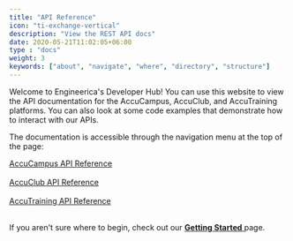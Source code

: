 ```yaml
---
title: "API Reference"
icon: "ti-exchange-vertical"
description: "View the REST API docs"
date: 2020-05-21T11:02:05+06:00
type : "docs"
weight: 3
keywords: ["about", "navigate", "where", "directory", "structure"]
---
```


Welcome to Engineerica's Developer Hub! You can use this website to view the API documentation for the AccuCampus, AccuClub, and AccuTraining platforms. You can also look at some code examples that demonstrate how to interact with our APIs. 

The documentation is accessible through the navigation menu at the top of the page: 

[AccuCampus API Reference](/accucampus)
<br/><br/>
[AccuClub API Reference](/accuclub)
<br/><br/>
[AccuTraining API Reference](/accutraining)
<br/><br/>

 

If you aren't sure where to begin, check out our [__Getting Started__ ](/gettingstarted)page.

